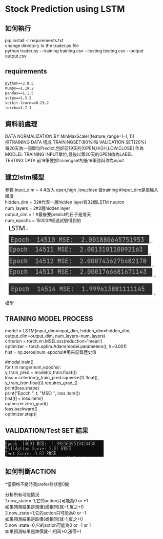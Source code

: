 # Stock Prediction using LSTM
## 如何執行
pip install -r requirements.txt  
change directory to the trader.py file  
python trader.py --training training.csv --testing testing.csv --output output.csv  
## requirements
  	python==3.8.5  
	numpy==1.19.2  
	pandas==1.1.5  
	scipy==1.5.2  
	scikit-learn==0.23.2  
	torch==1.7.1  

## 資料前處理
 DATA NORMALIZATION BY MinMaxScaler(feature_range=(-1, 1))  
 把TRAINING DATA 切成 TRAININGSET(80%)和 VALIDATION SET(20%)  
 每20天為一個單位Predict,包好前19天的[OPEN,HIGH,LOW,CLOSE] 作為MODLEL TRAINING INPUT單位,最後以第20天的OPEN值為LABEL  
 TESTING DATA 前19筆要抓trainingset的後19筆資料作為input  

## 建立lstm模型
參數
input_dim = 4 #放入 open,high ,low,close 做training #input_dim是指輸入維度  
hidden_dim = 32#代表一層hidden layer有32個LSTM neuron  
num_layers = 2#2層hidden layer  
output_dim = 1 #最後要predict的日子是幾天  
num_epochs = 15000#經過試驗得到的  
![image](https://github.com/DC07OCT/DSAI_HW2/blob/main/1.png)
模型  
## TRAINING MODEL PROCESS
model = LSTM(input_dim=input_dim, hidden_dim=hidden_dim, output_dim=output_dim, num_layers=num_layers)  
criterion = torch.nn.MSELoss(reduction='mean')  
optimizer = torch.optim.Adam(model.parameters(), lr=0.001)  
hist = np.zeros(num_epochs)#用來記錄歷史值  

#model.train()  
for t in range(num_epochs):  
    y_train_pred = model(x_train.float())  
    loss = criterion(y_train_pred.squeeze(1).float(), y_train_lstm.float()).requires_grad_()  
    print(loss.shape)  
    print("Epoch ", t, "MSE: ", loss.item())  
    hist[t] = loss.item()  
    optimizer.zero_grad()  
    loss.backward()  
    optimizer.step()  

## VALIDATION/Test SET 結果
![image](https://github.com/DC07OCT/DSAI_HW2/blob/main/2.png)

## 如何判斷ACTION
*當價格不變時我prefer往狀態0變

分析所有可能情況  
1.now_state=-1,它的action只可能為0 or +1  
如果預測結果是漲價(或相同)就+1,反之+0  
3.now_state=1,它的action只可能為0 or -1  
如果預測結果是跌價(或相同)就-1,反之+0  
5.now_state=0,它的action可能為0 or -1 or 1  
如果預測結果是跌價就-1,相同+0,漲價+1  
